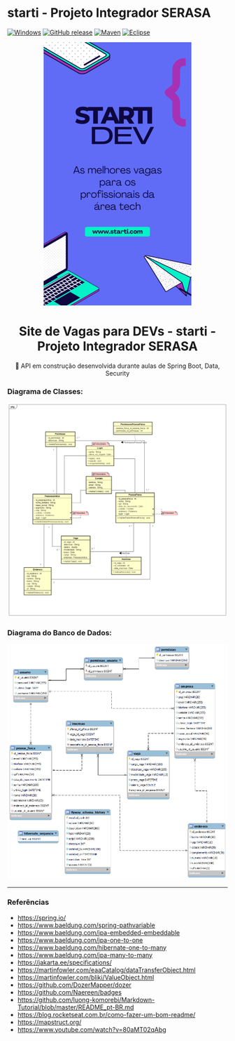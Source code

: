 # starti - Projeto Integrador SERASA


[![Windows](https://svgshare.com/i/ZhY.svg)](https://svgshare.com/i/ZhY.svg)
[![GitHub release](https://img.shields.io/github/release/Naereen/StrapDown.js.svg)](https://GitHub.com/Naereen/StrapDown.js/releases/)
[![Maven](https://badgen.net/badge/icon/maven?icon=maven&label)](https://https://maven.apache.org/)
[![Eclipse](https://badgen.net/badge/icon/eclipse?icon=eclipse&label)](https://https://eclipse.org/)

<p align="center"> <img src = "STARTI.png" /> </p>


<h1 align="center"> Site de Vagas para DEVs - starti - Projeto Integrador SERASA </h1>
<p align="center">🚀 API em construção desenvolvida durante aulas de Spring Boot, Data, Security</p>
<h3> Diagrama de Classes: </h3>
<img src="https://github.com/Projeto5Devs/starti/blob/main/diagramas/Class%20Diagram0_vagas_v3.png?raw=true"/>
<h3> Diagrama do Banco de Dados: </h3>
<img src="https://github.com/Projeto5Devs/starti/blob/main/diagramas/modelo_banco.png?raw=true"/>
<hr>

<h3> Referências </h3>

* https://spring.io/
* https://www.baeldung.com/spring-pathvariable
* https://www.baeldung.com/jpa-embedded-embeddable
* https://www.baeldung.com/jpa-one-to-one
* https://www.baeldung.com/hibernate-one-to-many
* https://www.baeldung.com/jpa-many-to-many
* https://jakarta.ee/specifications/
* https://martinfowler.com/eaaCatalog/dataTransferObject.html
* https://martinfowler.com/bliki/ValueObject.html
* https://github.com/DozerMapper/dozer
* https://github.com/Naereen/badges
* https://github.com/luong-komorebi/Markdown-Tutorial/blob/master/README_pt-BR.md
* https://blog.rocketseat.com.br/como-fazer-um-bom-readme/
* https://mapstruct.org/
* https://www.youtube.com/watch?v=80aMT02qAbg
